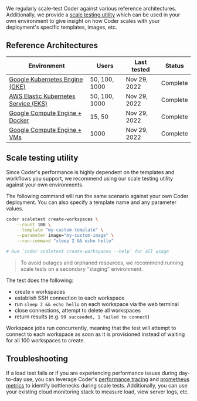 We regularly scale-test Coder against various reference architectures. Additionally, we provide a [scale testing utility](#scaletest-utility) which can be used in your own environment to give insight on how Coder scales with your deployment's specific templates, images, etc.

## Reference Architectures

| Environment                                       | Users         | Last tested  | Status   |
| ------------------------------------------------- | ------------- | ------------ | -------- |
| [Google Kubernetes Engine (GKE)](./gke.md)        | 50, 100, 1000 | Nov 29, 2022 | Complete |
| [AWS Elastic Kubernetes Service (EKS)](./eks.md)  | 50, 100, 1000 | Nov 29, 2022 | Complete |
| [Google Compute Engine + Docker](./gce-docker.md) | 15, 50        | Nov 29, 2022 | Complete |
| [Google Compute Engine + VMs](./gce-vms.md)       | 1000          | Nov 29, 2022 | Complete |

## Scale testing utility

Since Coder's performance is highly dependent on the templates and workflows you support, we recommend using our scale testing utility against your own environments.

The following command will run the same scenario against your own Coder deployment. You can also specify a template name and any parameter values.

```sh
coder scaletest create-workspaces \
    --count 100 \
    --template "my-custom-template" \
    --parameter image="my-custom-image" \
    --run-command "sleep 2 && echo hello"

# Run `coder scaletest create-workspaces --help` for all usage
```

> To avoid outages and orphaned resources, we recommend running scale tests on a secondary "staging" environment.

The test does the following:

- create `n` workspaces
- establish SSH connection to each workspace
- run `sleep 3 && echo hello` on each workspace via the web terminal
- close connections, attempt to delete all workspaces
- return results (e.g. `99 succeeded, 1 failed to connect`)

Workspace jobs run concurrently, meaning that the test will attempt to connect to each workspace as soon as it is provisioned instead of waiting for all 100 workspaces to create.

## Troubleshooting

If a load test fails or if you are experiencing performance issues during day-to-day use, you can leverage Coder's [performance tracing](#) and [prometheus metrics](../prometheus.md) to identify bottlenecks during scale tests. Additionally, you can use your existing cloud monitoring stack to measure load, view server logs, etc.

